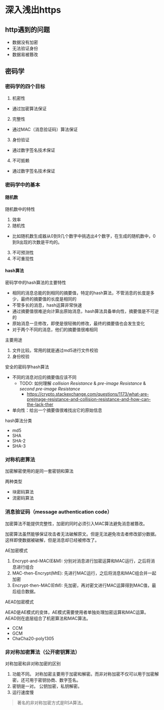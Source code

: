 # 深入浅出https

## http遇到的问题
- 数据没有加密
- 无法验证身份
- 数据易被篡改

## 密码学

### 密码学的四个目标
1. 机密性
  - 通过加密算法保证
2. 完整性
  - 通过MAC（消息验证码）算法保证
3. 身份验证
  - 通过数字签名技术保证
4. 不可抵赖
  - 通过数字签名技术保证

### 密码学中的基本

#### 随机数

随机数中的特性
1. 效率
2. 随机性
  - 比如随机数生成器从0到9几个数字中挑选出4个数字，在生成的随机数中，0到9出现的次数是平均的。
3. 不可预测性
4. 不可重现性

#### hash算法

密码学中的hash算法的主要特性
- 相同的消息总能的到相同的摘要值，特定的hash算法，不管消息的长度是多少，最终的摘要值的长度是相同的
- 不管多长的消息，hash运算非常快速
- 通过摘要值很难逆向计算出原始消息，hash算法具备单向性，摘要值是不可逆的
- 原始消息一旦修改，即使是很轻微的修改，最终的摘要值也会发生变化
- 对于两个不同的消息，他们的摘要值很难相同

主要用途
1. 文件比较。常用的就是通过md5进行文件校验
2. 身份校验

安全的密码学hash算法
- 不同的消息对应的摘要值应该不同
  - TODO: 如何理解 *collision Resistance* & *pre-image Resistance* & *second pre-image Resistance*
    - https://crypto.stackexchange.com/questions/1173/what-are-preimage-resistance-and-collision-resistance-and-how-can-the-lack-ther
- 单向性：给出一个摘要值很难找出它的原始信息

hash算法分类
- md5
- SHA
- SHA-2
- SHA-3

### 对称机密算法

加密解密使用的是同一套密钥和算法

两种类型
- 块密码算法
- 流密码算法

### 消息验证码（message authentication code）

加密算法不能提供完整性，加密的同时必须引入MAC算法避免消息被篡改。

加密算法虽然能够保证攻击者无法破解原文。但是无法避免攻击者修改部分数据。这样即使数据被破解，但是消息却已经被修改了。

AE加密模式
1. Encrypt-and-MAC(E&M): 分别对消息进行加密运算和MAC运行，之后将消息进行组合
2. MAC-then-Encrypt(MtE): 先进行MAC运行，之后将消息和MAC组合并一起加密
3. Encrypt-then-MAC(EtM): 先加密，再对密文进行MAC运算得到MAC值，最后组合数据。

AEAD加密模式

AEAD是AE模式的变体，AE模式需要使用者单独处理加密运算和MAC运算。AEAD则在底层组合了机密算法和MAC算法。
- CCM
- GCM
- ChaCha20-poly1305


### 非对称加密算法（公开密钥算法）

对称加密和非对称加密的区别
1. 功能不同。
  对称加密主要用于加密和解密。而非对称加密不仅可以用于加密解密，还可用于密钥协商、数字签名。
2. 密钥是一对。
  公钥加密，私钥解密。
3. 运行速度慢

> 著名的非对称加密方式是RSA算法。


